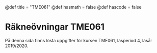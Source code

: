 @def title = "TME061"
@def hasmath = false
@def hascode = false

# Räkneövningar TME061

På denna sida finns lösta uppgifter för kursen TME061, läsperiod 4, läsår 2019/2020.
